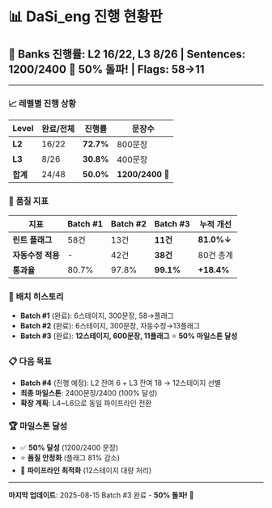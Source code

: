 # 📊 DaSi_eng 진행 현황판

## 🎯 Banks 진행률: L2 16/22, L3 8/26 | Sentences: 1200/2400 🎉 50% 돌파! | Flags: 58→11

---

### 📈 **레벨별 진행 상황**

| Level | 완료/전체 | 진행률 | 문장수 |
|-------|----------|--------|---------|
| **L2** | 16/22 | **72.7%** | 800문장 |
| **L3** | 8/26 | **30.8%** | 400문장 |
| **합계** | 24/48 | **50.0%** | **1200/2400** 🎉 |

### 🔧 **품질 지표**

| 지표 | Batch #1 | Batch #2 | Batch #3 | 누적 개선 |
|------|----------|----------|----------|---------|
| **린트 플래그** | 58건 | 13건 | **11건** | **81.0%↓** |
| **자동수정 적용** | - | 42건 | **38건** | 80건 총계 |
| **통과율** | 80.7% | 97.8% | **99.1%** | **+18.4%** |

### 🚀 **배치 히스토리**

- **Batch #1** (완료): 6스테이지, 300문장, 58→플래그
- **Batch #2** (완료): 6스테이지, 300문장, 자동수정→13플래그  
- **Batch #3** (완료): **12스테이지, 600문장, 11플래그** ⭐ **50% 마일스톤 달성**

### 📋 **다음 목표**

- **Batch #4** (진행 예정): L2 잔여 6 + L3 잔여 18 → 12스테이지 선별
- **최종 마일스톤**: 2400문장/2400 (100% 달성)
- **확장 계획**: L4~L6으로 동일 파이프라인 전환

### 🏆 **마일스톤 달성**
- ✅ **50% 달성** (1200/2400 문장)
- ⭐ **품질 안정화** (플래그 81% 감소)  
- 🚀 **파이프라인 최적화** (12스테이지 대량 처리)

---
**마지막 업데이트**: 2025-08-15 Batch #3 완료 - **50% 돌파!** 🎉